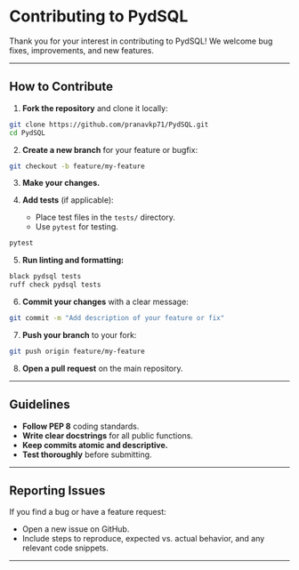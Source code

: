 # Contributing to PydSQL

Thank you for your interest in contributing to PydSQL! We welcome bug fixes, improvements, and new features.

---

## How to Contribute

1. **Fork the repository** and clone it locally:

```bash
git clone https://github.com/pranavkp71/PydSQL.git
cd PydSQL
```

2. **Create a new branch** for your feature or bugfix:

```bash
git checkout -b feature/my-feature
```

3. **Make your changes.**

4. **Add tests** (if applicable):
   - Place test files in the `tests/` directory.
   - Use `pytest` for testing.

```bash
pytest
```

5. **Run linting and formatting:**

```bash
black pydsql tests
ruff check pydsql tests
```

6. **Commit your changes** with a clear message:

```bash
git commit -m "Add description of your feature or fix"
```

7. **Push your branch** to your fork:

```bash
git push origin feature/my-feature
```

8. **Open a pull request** on the main repository.

---

## Guidelines

- **Follow PEP 8** coding standards.
- **Write clear docstrings** for all public functions.
- **Keep commits atomic and descriptive.**
- **Test thoroughly** before submitting.

---

## Reporting Issues

If you find a bug or have a feature request:

- Open a new issue on GitHub.
- Include steps to reproduce, expected vs. actual behavior, and any relevant code snippets.

---
